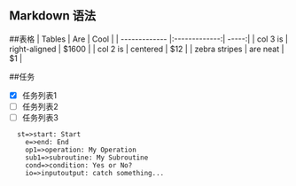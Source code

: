 ## Markdown 语法

##表格
| Tables        | Are           | Cool  |
| ------------- |:-------------:| -----:|
| col 3 is      | right-aligned | $1600 |
| col 2 is      | centered      |   $12 |
| zebra stripes | are neat      |    $1 |

##任务

- [x] 任务列表1
- [ ] 任务列表2
- [ ] 任务列表3

```flow
  st=>start: Start
    e=>end: End
    op1=>operation: My Operation
    sub1=>subroutine: My Subroutine
    cond=>condition: Yes or No?
    io=>inputoutput: catch something...
```
  

